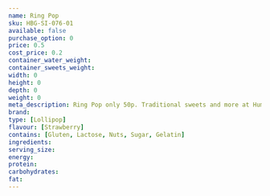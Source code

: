 ```yaml
---
name: Ring Pop
sku: HBG-SI-076-01
available: false
purchase_option: 0
price: 0.5
cost_price: 0.2
container_water_weight: 
container_sweets_weight: 
width: 0
height: 0
depth: 0
weight: 0
meta_description: Ring Pop only 50p. Traditional sweets and more at Humbugs Confectionery Store. Specialists in satisfying your sweet tooth!
brand: 
type: [Lollipop]
flavour: [Strawberry]
contains: [Gluten, Lactose, Nuts, Sugar, Gelatin]
ingredients: 
serving_size: 
energy: 
protein: 
carbohydrates: 
fat: 
---
```

